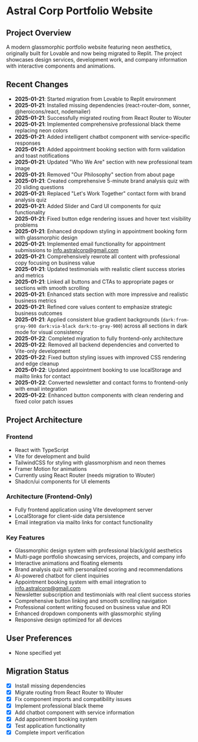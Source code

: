 # Astral Corp Portfolio Website

## Project Overview
A modern glassmorphic portfolio website featuring neon aesthetics, originally built for Lovable and now being migrated to Replit. The project showcases design services, development work, and company information with interactive components and animations.

## Recent Changes
- **2025-01-21**: Started migration from Lovable to Replit environment
- **2025-01-21**: Installed missing dependencies (react-router-dom, sonner, @heroicons/react, nodemailer)
- **2025-01-21**: Successfully migrated routing from React Router to Wouter
- **2025-01-21**: Implemented comprehensive professional black theme replacing neon colors
- **2025-01-21**: Added intelligent chatbot component with service-specific responses
- **2025-01-21**: Added appointment booking section with form validation and toast notifications
- **2025-01-21**: Updated "Who We Are" section with new professional team image
- **2025-01-21**: Removed "Our Philosophy" section from about page
- **2025-01-21**: Created comprehensive 5-minute brand analysis quiz with 20 sliding questions
- **2025-01-21**: Replaced "Let's Work Together" contact form with brand analysis quiz
- **2025-01-21**: Added Slider and Card UI components for quiz functionality
- **2025-01-21**: Fixed button edge rendering issues and hover text visibility problems
- **2025-01-21**: Enhanced dropdown styling in appointment booking form with glassmorphic design
- **2025-01-21**: Implemented email functionality for appointment submissions to info.astralcorp@gmail.com
- **2025-01-21**: Comprehensively rewrote all content with professional copy focusing on business value
- **2025-01-21**: Updated testimonials with realistic client success stories and metrics
- **2025-01-21**: Linked all buttons and CTAs to appropriate pages or sections with smooth scrolling
- **2025-01-21**: Enhanced stats section with more impressive and realistic business metrics
- **2025-01-21**: Refined core values content to emphasize strategic business outcomes
- **2025-01-21**: Applied consistent blue gradient backgrounds (`dark:from-gray-900 dark:via-black dark:to-gray-900`) across all sections in dark mode for visual consistency
- **2025-01-22**: Completed migration to fully frontend-only architecture
- **2025-01-22**: Removed all backend dependencies and converted to Vite-only development
- **2025-01-22**: Fixed button styling issues with improved CSS rendering and edge cleanup
- **2025-01-22**: Updated appointment booking to use localStorage and mailto links for contact
- **2025-01-22**: Converted newsletter and contact forms to frontend-only with email integration
- **2025-01-22**: Enhanced button components with clean rendering and fixed color patch issues

## Project Architecture
### Frontend
- React with TypeScript
- Vite for development and build
- TailwindCSS for styling with glassmorphism and neon themes
- Framer Motion for animations
- Currently using React Router (needs migration to Wouter)
- Shadcn/ui components for UI elements

### Architecture (Frontend-Only)
- Fully frontend application using Vite development server
- LocalStorage for client-side data persistence
- Email integration via mailto links for contact functionality

### Key Features
- Glassmorphic design system with professional black/gold aesthetics
- Multi-page portfolio showcasing services, projects, and company info
- Interactive animations and floating elements
- Brand analysis quiz with personalized scoring and recommendations
- AI-powered chatbot for client inquiries
- Appointment booking system with email integration to info.astralcorp@gmail.com
- Newsletter subscription and testimonials with real client success stories
- Comprehensive button linking and smooth scrolling navigation
- Professional content writing focused on business value and ROI
- Enhanced dropdown components with glassmorphic styling
- Responsive design optimized for all devices

## User Preferences
- None specified yet

## Migration Status
- [x] Install missing dependencies
- [x] Migrate routing from React Router to Wouter  
- [x] Fix component imports and compatibility issues
- [x] Implement professional black theme
- [x] Add chatbot component with service information
- [x] Add appointment booking system
- [x] Test application functionality
- [x] Complete import verification
